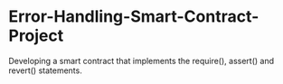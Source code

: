 # Error-Handling-Smart-Contract-Project
Developing  a smart contract that implements the require(), assert() and revert() statements.
